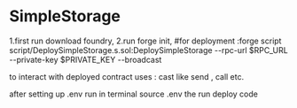 # SimpleStorage

1.first run download foundry, 
2.run forge init,
#for deployment :forge script script/DeploySimpleStorage.s.sol:DeploySimpleStorage --rpc-url $RPC_URL --private-key $PRIVATE_KEY --broadcast

to interact with deployed contract uses : cast like send , call etc.


after setting up .env run in terminal source .env the run deploy code

